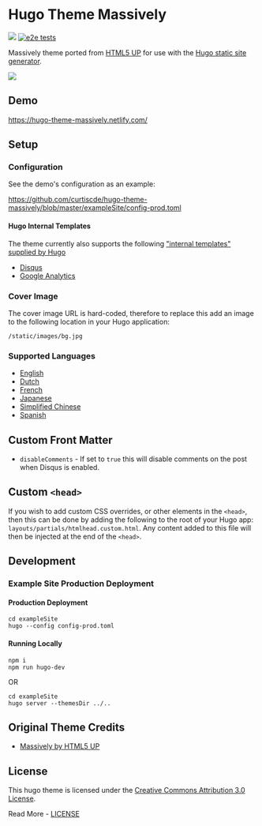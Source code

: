# Hugo Theme Massively

![](https://img.shields.io/badge/Hugo-%5E0.120.0-ff4088?style=flat-square&logo=hugo) [![e2e tests](https://github.com/curtiscde/hugo-theme-massively/actions/workflows/e2e.yml/badge.svg)](https://github.com/curtiscde/hugo-theme-massively/actions/workflows/e2e.yml)

Massively theme ported from [HTML5 UP](https://html5up.net/) for use with the [Hugo static site generator](https://gohugo.io/).

![](images/device-screenshots.png)

## Demo

<https://hugo-theme-massively.netlify.com/>

## Setup

### Configuration

See the demo's configuration as an example:

<https://github.com/curtiscde/hugo-theme-massively/blob/master/exampleSite/config-prod.toml>

#### Hugo Internal Templates

The theme currently also supports the following ["internal templates" supplied by Hugo](https://gohugo.io/templates/internal/)

- [Disqus](https://gohugo.io/templates/internal/#disqus)
- [Google Analytics](https://gohugo.io/templates/internal/#configure-google-analytics)

### Cover Image

The cover image URL is hard-coded, therefore to replace this add an image to the following location in your Hugo application:

```
/static/images/bg.jpg
```

### Supported Languages

- [English](https://github.com/curtiscde/hugo-theme-massively/blob/master/i18n/en.toml)
- [Dutch](https://github.com/curtiscde/hugo-theme-massively/blob/master/i18n/nl.toml)
- [French](https://github.com/curtiscde/hugo-theme-massively/blob/master/i18n/fr.toml)
- [Japanese](https://github.com/curtiscde/hugo-theme-massively/blob/master/i18n/ja.toml)
- [Simplified Chinese](https://github.com/curtiscde/hugo-theme-massively/blob/master/i18n/zh.toml)
- [Spanish](https://github.com/curtiscde/hugo-theme-massively/blob/master/i18n/es.toml)

## Custom Front Matter

- `disableComments` - If set to `true` this will disable comments on the post when Disqus is enabled.

## Custom `<head>`

If you wish to add custom CSS overrides, or other elements in the `<head>`, then this can be done by adding the following to the root of your Hugo app: `layouts/partials/htmlhead.custom.html`. Any content added to this file will then be injected at the end of the `<head>`.

## Development

### Example Site Production Deployment

#### Production Deployment

```
cd exampleSite
hugo --config config-prod.toml
```

#### Running Locally

```shell
npm i
npm run hugo-dev
```

OR

```shell
cd exampleSite
hugo server --themesDir ../..
```

## Original Theme Credits

- [Massively by HTML5 UP](https://html5up.net/massively)

## License

This hugo theme is licensed under the [Creative Commons Attribution 3.0 License](https://creativecommons.org/licenses/by/3.0/).

Read More - [LICENSE](LICENSE)
